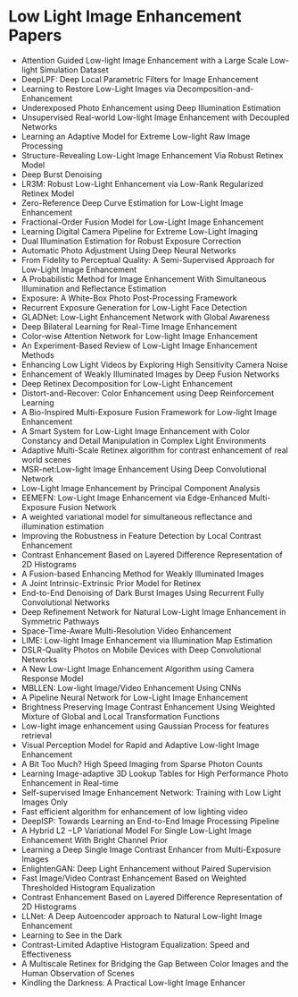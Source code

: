 # Low Light Image Enhancement Papers

<ul>

                             

 <li><a target="_blank" href="https://github.com/manjunath5496/Low-Light-Image-Enhancement-Papers/blob/master/l(1).pdf" style="text-decoration:none;">Attention Guided Low-light Image Enhancement with a Large Scale Low-light Simulation Dataset</a></li>

 <li><a target="_blank" href="https://github.com/manjunath5496/Low-Light-Image-Enhancement-Papers/blob/master/l(2).pdf" style="text-decoration:none;">DeepLPF: Deep Local Parametric Filters for Image Enhancement</a></li>

<li><a target="_blank" href="https://github.com/manjunath5496/Low-Light-Image-Enhancement-Papers/blob/master/l(3).pdf" style="text-decoration:none;">Learning to Restore Low-Light Images via Decomposition-and-Enhancement</a></li>
 <li><a target="_blank" href="https://github.com/manjunath5496/Low-Light-Image-Enhancement-Papers/blob/master/l(4).pdf" style="text-decoration:none;">Underexposed Photo Enhancement using Deep Illumination Estimation</a></li>                              
<li><a target="_blank" href="https://github.com/manjunath5496/Low-Light-Image-Enhancement-Papers/blob/master/l(5).pdf" style="text-decoration:none;">Unsupervised Real-world Low-light Image Enhancement with Decoupled Networks</a></li>
<li><a target="_blank" href="https://github.com/manjunath5496/Low-Light-Image-Enhancement-Papers/blob/master/l(6).pdf" style="text-decoration:none;">Learning an Adaptive Model for Extreme Low-light Raw Image Processing</a></li>
 <li><a target="_blank" href="https://github.com/manjunath5496/Low-Light-Image-Enhancement-Papers/blob/master/l(7).pdf" style="text-decoration:none;">Structure-Revealing Low-Light Image Enhancement Via Robust Retinex Model</a></li>

 <li><a target="_blank" href="https://github.com/manjunath5496/Low-Light-Image-Enhancement-Papers/blob/master/l(8).pdf" style="text-decoration:none;"> Deep Burst Denoising </a></li>
   <li><a target="_blank" href="https://github.com/manjunath5496/Low-Light-Image-Enhancement-Papers/blob/master/l(9).pdf" style="text-decoration:none;">LR3M: Robust Low-Light Enhancement via Low-Rank Regularized Retinex Model</a></li>
  
   
 <li><a target="_blank" href="https://github.com/manjunath5496/Low-Light-Image-Enhancement-Papers/blob/master/l(10).pdf" style="text-decoration:none;">Zero-Reference Deep Curve Estimation for Low-Light Image Enhancement </a></li>                              
<li><a target="_blank" href="https://github.com/manjunath5496/Low-Light-Image-Enhancement-Papers/blob/master/l(11).pdf" style="text-decoration:none;">Fractional-Order Fusion Model for Low-Light Image Enhancement</a></li>
<li><a target="_blank" href="https://github.com/manjunath5496/Low-Light-Image-Enhancement-Papers/blob/master/l(12).pdf" style="text-decoration:none;">Learning Digital Camera Pipeline for Extreme Low-Light Imaging</a></li>
<li><a target="_blank" href="https://github.com/manjunath5496/Low-Light-Image-Enhancement-Papers/blob/master/l(13).pdf" style="text-decoration:none;">Dual Illumination Estimation for Robust Exposure Correction</a></li>

<li><a target="_blank" href="https://github.com/manjunath5496/Low-Light-Image-Enhancement-Papers/blob/master/l(14).pdf" style="text-decoration:none;">Automatic Photo Adjustment Using Deep Neural Networks</a></li>
                              
<li><a target="_blank" href="https://github.com/manjunath5496/Low-Light-Image-Enhancement-Papers/blob/master/l(15).pdf" style="text-decoration:none;">From Fidelity to Perceptual Quality: A Semi-Supervised Approach for Low-Light Image Enhancement</a></li>

<li><a target="_blank" href="https://github.com/manjunath5496/Low-Light-Image-Enhancement-Papers/blob/master/l(16).pdf" style="text-decoration:none;">A Probabilistic Method for Image Enhancement With Simultaneous Illumination and Reflectance Estimation</a></li>

  <li><a target="_blank" href="https://github.com/manjunath5496/Low-Light-Image-Enhancement-Papers/blob/master/l(17).pdf" style="text-decoration:none;">Exposure: A White-Box Photo Post-Processing Framework</a></li>   
  
<li><a target="_blank" href="https://github.com/manjunath5496/Low-Light-Image-Enhancement-Papers/blob/master/l(18).pdf" style="text-decoration:none;">Recurrent Exposure Generation for Low-Light Face Detection</a></li> 

  
<li><a target="_blank" href="https://github.com/manjunath5496/Low-Light-Image-Enhancement-Papers/blob/master/l(19).pdf" style="text-decoration:none;">GLADNet: Low-Light Enhancement Network with Global Awareness</a></li> 

<li><a target="_blank" href="https://github.com/manjunath5496/Low-Light-Image-Enhancement-Papers/blob/master/l(20).pdf" style="text-decoration:none;">Deep Bilateral Learning for Real-Time Image Enhancement</a></li>

<li><a target="_blank" href="https://github.com/manjunath5496/Low-Light-Image-Enhancement-Papers/blob/master/l(21).pdf" style="text-decoration:none;">Color-wise Attention Network for Low-light Image Enhancement</a></li>
<li><a target="_blank" href="https://github.com/manjunath5496/Low-Light-Image-Enhancement-Papers/blob/master/l(22).pdf" style="text-decoration:none;">An Experiment-Based Review of Low-Light Image Enhancement Methods</a></li> 
 <li><a target="_blank" href="https://github.com/manjunath5496/Low-Light-Image-Enhancement-Papers/blob/master/l(23).pdf" style="text-decoration:none;">Enhancing Low Light Videos by Exploring High Sensitivity Camera Noise</a></li> 
 

   <li><a target="_blank" href="https://github.com/manjunath5496/Low-Light-Image-Enhancement-Papers/blob/master/l(24).pdf" style="text-decoration:none;">Enhancement of Weakly Illuminated Images by Deep Fusion Networks</a></li>
 
   <li><a target="_blank" href="https://github.com/manjunath5496/Low-Light-Image-Enhancement-Papers/blob/master/l(25).pdf" style="text-decoration:none;">Deep Retinex Decomposition for Low-Light Enhancement</a></li>                              
 <li><a target="_blank" href="https://github.com/manjunath5496/Low-Light-Image-Enhancement-Papers/blob/master/l(26).pdf" style="text-decoration:none;">Distort-and-Recover: Color Enhancement using Deep Reinforcement Learning</a></li>
 <li><a target="_blank" href="https://github.com/manjunath5496/Low-Light-Image-Enhancement-Papers/blob/master/l(27).pdf" style="text-decoration:none;">A Bio-Inspired Multi-Exposure Fusion Framework for Low-light Image Enhancement</a></li>
   
 
   <li><a target="_blank" href="https://github.com/manjunath5496/Low-Light-Image-Enhancement-Papers/blob/master/l(28).pdf" style="text-decoration:none;">A Smart System for Low-Light Image Enhancement with Color Constancy and Detail Manipulation in Complex Light Environments</a></li>
 
   <li><a target="_blank" href="https://github.com/manjunath5496/Low-Light-Image-Enhancement-Papers/blob/master/l(29).pdf" style="text-decoration:none;">Adaptive Multi-Scale Retinex algorithm for contrast enhancement of real world scenes </a></li>                              

  <li><a target="_blank" href="https://github.com/manjunath5496/Low-Light-Image-Enhancement-Papers/blob/master/l(30).pdf" style="text-decoration:none;">MSR-net:Low-light Image Enhancement Using Deep Convolutional Network</a></li>
 
   <li><a target="_blank" href="https://github.com/manjunath5496/Low-Light-Image-Enhancement-Papers/blob/master/l(31).pdf" style="text-decoration:none;">Low-Light Image Enhancement by Principal Component Analysis</a></li> 
    <li><a target="_blank" href="https://github.com/manjunath5496/Low-Light-Image-Enhancement-Papers/blob/master/l(32).pdf" style="text-decoration:none;">EEMEFN: Low-Light Image Enhancement via Edge-Enhanced Multi-Exposure Fusion Network</a></li> 

   <li><a target="_blank" href="https://github.com/manjunath5496/Low-Light-Image-Enhancement-Papers/blob/master/l(33).pdf" style="text-decoration:none;">A weighted variational model for simultaneous reflectance and illumination estimation</a></li>                              

  <li><a target="_blank" href="https://github.com/manjunath5496/Low-Light-Image-Enhancement-Papers/blob/master/l(34).pdf" style="text-decoration:none;">Improving the Robustness in Feature Detection by Local Contrast Enhancement</a></li> 
 
  <li><a target="_blank" href="https://github.com/manjunath5496/Low-Light-Image-Enhancement-Papers/blob/master/l(35).pdf" style="text-decoration:none;">Contrast Enhancement Based on Layered Difference Representation of 2D Histograms</a></li> 

  <li><a target="_blank" href="https://github.com/manjunath5496/Low-Light-Image-Enhancement-Papers/blob/master/l(36).pdf" style="text-decoration:none;">A Fusion-based Enhancing Method for Weakly Illuminated Images</a></li> 
 
<li><a target="_blank" href="https://github.com/manjunath5496/Low-Light-Image-Enhancement-Papers/blob/master/l(37).pdf" style="text-decoration:none;">A Joint Intrinsic-Extrinsic Prior Model for Retinex</a></li>
 <li><a target="_blank" href="https://github.com/manjunath5496/Low-Light-Image-Enhancement-Papers/blob/master/l(38).pdf" style="text-decoration:none;">End-to-End Denoising of Dark Burst Images Using Recurrent Fully Convolutional Networks</a></li>
<li><a target="_blank" href="https://github.com/manjunath5496/Low-Light-Image-Enhancement-Papers/blob/master/l(39).pdf" style="text-decoration:none;">Deep Refinement Network for Natural Low-Light Image Enhancement in Symmetric Pathways</a></li>
 <li><a target="_blank" href="https://github.com/manjunath5496/Low-Light-Image-Enhancement-Papers/blob/master/l(40).pdf" style="text-decoration:none;">Space-Time-Aware Multi-Resolution Video Enhancement</a></li>                              
<li><a target="_blank" href="https://github.com/manjunath5496/Low-Light-Image-Enhancement-Papers/blob/master/l(41).pdf" style="text-decoration:none;">LIME: Low-light Image Enhancement via Illumination Map Estimation</a></li>
<li><a target="_blank" href="https://github.com/manjunath5496/Low-Light-Image-Enhancement-Papers/blob/master/l(42).pdf" style="text-decoration:none;">DSLR-Quality Photos on Mobile Devices with Deep Convolutional Networks</a></li>
 
  <li><a target="_blank" href="https://github.com/manjunath5496/Low-Light-Image-Enhancement-Papers/blob/master/l(43).pdf" style="text-decoration:none;">A New Low-Light Image Enhancement Algorithm using Camera Response Model</a></li>
 <li><a target="_blank" href="https://github.com/manjunath5496/Low-Light-Image-Enhancement-Papers/blob/master/l(44).pdf" style="text-decoration:none;">MBLLEN: Low-light Image/Video Enhancement Using CNNs</a></li>
   <li><a target="_blank" href="https://github.com/manjunath5496/Low-Light-Image-Enhancement-Papers/blob/master/l(45).pdf" style="text-decoration:none;">A Pipeline Neural Network for Low-Light Image Enhancement</a></li>  
   
<li><a target="_blank" href="https://github.com/manjunath5496/Low-Light-Image-Enhancement-Papers/blob/master/l(46).pdf" style="text-decoration:none;">Brightness Preserving Image Contrast Enhancement Using Weighted Mixture of Global and Local Transformation Functions</a></li> 
                             
<li><a target="_blank" href="https://github.com/manjunath5496/Low-Light-Image-Enhancement-Papers/blob/master/l(47).pdf" style="text-decoration:none;">Low-light image enhancement using Gaussian Process for features retrieval</a></li>
<li><a target="_blank" href="https://github.com/manjunath5496/Low-Light-Image-Enhancement-Papers/blob/master/l(48).pdf" style="text-decoration:none;">Visual Perception Model for Rapid and Adaptive Low-light Image Enhancement</a></li>

<li><a target="_blank" href="https://github.com/manjunath5496/Low-Light-Image-Enhancement-Papers/blob/master/l(49).pdf" style="text-decoration:none;">A Bit Too Much? High Speed Imaging from Sparse Photon Counts</a></li>
                              
<li><a target="_blank" href="https://github.com/manjunath5496/Low-Light-Image-Enhancement-Papers/blob/master/l(50).pdf" style="text-decoration:none;">Learning Image-adaptive 3D Lookup Tables for High Performance Photo Enhancement in Real-time</a></li>
<li><a target="_blank" href="https://github.com/manjunath5496/Low-Light-Image-Enhancement-Papers/blob/master/l(51).pdf" style="text-decoration:none;">Self-supervised Image Enhancement Network: Training with Low Light Images Only</a></li>
<li><a target="_blank" href="https://github.com/manjunath5496/Low-Light-Image-Enhancement-Papers/blob/master/l(52).pdf" style="text-decoration:none;">Fast efficient algorithm for enhancement of low lighting video</a></li>

<li><a target="_blank" href="https://github.com/manjunath5496/Low-Light-Image-Enhancement-Papers/blob/master/l(53).pdf" style="text-decoration:none;">DeepISP: Towards Learning an End-to-End Image Processing Pipeline</a></li>
 
<li><a target="_blank" href="https://github.com/manjunath5496/Low-Light-Image-Enhancement-Papers/blob/master/l(54).pdf" style="text-decoration:none;">A Hybrid L2 −LP Variational Model For Single Low-Light Image Enhancement With Bright Channel Prior </a></li>

<li><a target="_blank" href="https://github.com/manjunath5496/Low-Light-Image-Enhancement-Papers/blob/master/l(55).pdf" style="text-decoration:none;">Learning a Deep Single Image Contrast Enhancer from Multi-Exposure Images</a></li>
 
  <li><a target="_blank" href="https://github.com/manjunath5496/Low-Light-Image-Enhancement-Papers/blob/master/l(56).pdf" style="text-decoration:none;">EnlightenGAN: Deep Light Enhancement without Paired Supervision </a></li>                              

  <li><a target="_blank" href="https://github.com/manjunath5496/Low-Light-Image-Enhancement-Papers/blob/master/l(57).pdf" style="text-decoration:none;">Fast Image/Video Contrast Enhancement Based on Weighted Thresholded Histogram Equalization</a></li>
 
   <li><a target="_blank" href="https://github.com/manjunath5496/Low-Light-Image-Enhancement-Papers/blob/master/l(58).pdf" style="text-decoration:none;">Contrast Enhancement Based on Layered Difference Representation of 2D Histograms</a></li>
    <li><a target="_blank" href="https://github.com/manjunath5496/Low-Light-Image-Enhancement-Papers/blob/master/l(59).pdf" style="text-decoration:none;">LLNet: A Deep Autoencoder approach to Natural Low-light Image Enhancement</a></li>
 
  <li><a target="_blank" href="https://github.com/manjunath5496/Low-Light-Image-Enhancement-Papers/blob/master/l(60).pdf" style="text-decoration:none;">Learning to See in the Dark </a></li>
 
   <li><a target="_blank" href="https://github.com/manjunath5496/Low-Light-Image-Enhancement-Papers/blob/master/l(61).pdf" style="text-decoration:none;">Contrast-Limited Adaptive Histogram Equalization: Speed and Effectiveness</a></li>
 
   <li><a target="_blank" href="https://github.com/manjunath5496/Low-Light-Image-Enhancement-Papers/blob/master/l(62).pdf" style="text-decoration:none;">A Multiscale Retinex for Bridging the Gap Between Color Images and the Human Observation of Scenes</a></li>
 
   <li><a target="_blank" href="https://github.com/manjunath5496/Low-Light-Image-Enhancement-Papers/blob/master/l(63).pdf" style="text-decoration:none;">Kindling the Darkness:
A Practical Low-light Image Enhancer</a></li>                              

  </ul>
